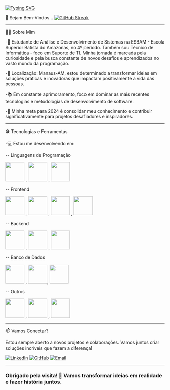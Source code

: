 [![Typing SVG](https://readme-typing-svg.demolab.com?font=Fira+Code&weight=500&size=15&pause=1000&color=F7F7F7&random=false&width=435&lines=Ol%C3%A1+Mundo+%F0%9F%8C%8F!+Eu+sou+o+Alessandro+Windson+%F0%9F%92%BB%F0%9F%96%90%F0%9F%8F%BB)](https://git.io/typing-svg)

🚀 Sejam Bem-Vindos...
[![GitHub Streak](https://streak-stats.demolab.com?user=AlessandroWindson&theme=gotham&locale=pt_BR)](https://git.io/streak-stats)

---

👨‍💻 Sobre Mim

-📖 Estudante de Análise e Desenvolvimento de Sistemas na ESBAM - Escola Superior Batista do Amazonas, no 4º período. Também sou Técnico de Informática - foco em Suporte de TI. Minha jornada é marcada pela curiosidade e pela busca constante de novos desafios e aprendizados no vasto mundo da programação.

-📍 Localização: Manaus-AM, estou determinado a transformar ideias em soluções práticas e inovadoras que impactam positivamente a vida das pessoas.

-📚 Em constante aprimoramento, foco em dominar as mais recentes tecnologias e metodologias de desenvolvimento de software.

-🎯 Minha meta para 2024 é consolidar meu conhecimento e contribuir significativamente para projetos desafiadores e inspiradores.

---

🛠️ Tecnologias e Ferramentas

-💻 Estou me desenvolvendo em:

-- Linguagens de Programação

<img src="https://cdn.jsdelivr.net/gh/devicons/devicon@latest/icons/javascript/javascript-original.svg" width="60" height="60"/> , <img src="https://cdn.jsdelivr.net/gh/devicons/devicon@latest/icons/python/python-original-wordmark.svg" width="60" height="60"/> , <img src="https://cdn.jsdelivr.net/gh/devicons/devicon@latest/icons/java/java-original-wordmark.svg" width="60" height="60"/>

--  Frontend

<img src="https://cdn.jsdelivr.net/gh/devicons/devicon@latest/icons/react/react-original-wordmark.svg" width="60" height="60"/> , <img src="https://cdn.jsdelivr.net/gh/devicons/devicon@latest/icons/bootstrap/bootstrap-original-wordmark.svg" width="60" height="60"/> , <img src="https://cdn.jsdelivr.net/gh/devicons/devicon@latest/icons/html5/html5-original-wordmark.svg" width="60" height="60"/> , <img src="https://cdn.jsdelivr.net/gh/devicons/devicon@latest/icons/css3/css3-plain-wordmark.svg" width="60" height="60"/>
          
          
          

-- Backend

<img src="https://cdn.jsdelivr.net/gh/devicons/devicon@latest/icons/nodejs/nodejs-plain-wordmark.svg" width="60" height="60"/> , <img src="https://cdn.jsdelivr.net/gh/devicons/devicon@latest/icons/express/express-original.svg" width="60" height="60"/> , <img src="https://cdn.jsdelivr.net/gh/devicons/devicon@latest/icons/django/django-plain-wordmark.svg" width="60" height="60"/>

-- Banco de Dados

<img src="https://cdn.jsdelivr.net/gh/devicons/devicon@latest/icons/mysql/mysql-original-wordmark.svg" width="60" height="60"/> , <img src="https://cdn.jsdelivr.net/gh/devicons/devicon@latest/icons/postgresql/postgresql-plain-wordmark.svg" width="60" height="60"/>, <img src="https://cdn.jsdelivr.net/gh/devicons/devicon@latest/icons/mongodb/mongodb-plain-wordmark.svg" width="60" height="60"/>

-- Outros

<img src="https://cdn.jsdelivr.net/gh/devicons/devicon@latest/icons/git/git-plain-wordmark.svg" width="60" height="60"/> , <img src="https://cdn.jsdelivr.net/gh/devicons/devicon@latest/icons/docker/docker-plain-wordmark.svg" width="60" height="60"/> , <img src="https://cdn.jsdelivr.net/gh/devicons/devicon@latest/icons/amazonwebservices/amazonwebservices-plain-wordmark.svg" width="60" height="60"/>


---

📫 Vamos Conectar?

Estou sempre aberto a novos projetos e colaborações. Vamos juntos criar soluções incríveis que fazem a diferença!

[![LinkedIn](https://img.shields.io/badge/LinkedIn-Alessandro%20Windson-blue?style=for-the-badge&logo=linkedin)](https://www.linkedin.com/in/alessandro-windson-m-martins-41b908133/)
[![GitHub](https://img.shields.io/badge/GitHub-Alessandro%20Windson-lightgrey?style=for-the-badge&logo=github)](https://github.com/AlessandroWindson)
[![Email](https://img.shields.io/badge/Email-alessandrowindsonmm@gmail.com-red?style=for-the-badge&logo=gmail)](mailto:alessandrowindsonmm@gmail.com)

---

### Obrigado pela visita! 🤝 Vamos transformar ideias em realidade e fazer história juntos.
